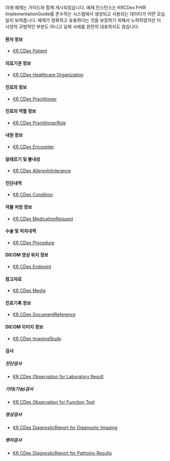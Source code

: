 아래 예제는 가이드와 함께 게시되었습니다.
예제 인스턴스는 KRCDex FHIR ImplementationGuide를 준수하는 시스템에서 생성되고 사용되는 데이터가 어떤 모습일지 보여줍니다. 예제가 정확하고 유용하다는 것을 보장하기 위해서 노력하였지만 이 사양의 규범적인 부분도 아니고 실제 사례를 완전히 대표하지도 않습니다.

#### 환자 정보

- [KR CDex Patient](Patient-KRCDexPatientExample.html)

#### 의료기관 정보

- [KR CDex Healthcare Organization](Organization-KRCDexOrganizationExample.html)

#### 진료의 정보

- [KR CDex Practitioner](Practitioner-KRCDexPractitionerExample.html)

#### 진료의 역할 정보

- [KR CDex PractitionerRole](PractitionerRole-KRCDexPractitionerRoleExample.html)

#### 내원 정보

- [KR CDex Encounter](Encounter-KRCDexEncounterExample.html)

#### 알레르기 및 불내성

- [KR CDex AllergyIntolerance](AllergyIntolerance-KRCDexAllergyIntoleranceExample.html)

#### 진단내역

- [KR CDex Condition](Condition-KRCDexConditionExample.html)

#### 약물 처방 정보

- [KR CDex MedicationRequest](MedicationRequest-KRCDexMedicationRequestExample.html)

#### 수술 및 처치내역

- [KR CDex Procedure](Procedure-KRCDexProcedureExample.html)

#### DICOM 영상 위치 정보

- [KR CDex Endpoint](Endpoint-KRCDexEndpointExample.html)

#### 참고자료

- [KR CDex Media](Media-KRCDexMediaExample.html)

#### 진료기록 정보

- [KR CDex DocumentReference](DocumentReference-KRCDexDocumentReferenceExample.html)

#### DICOM 이미지 정보

- [KR CDex ImagingStudy](ImagingStudy-KRCDexImagingStudyExample.html)

#### 검사

##### 진단검사

- [KR CDex Observation for Laboratory Result](Observation-KRCDexObservationLaboratoryExample.html)

##### 기타(기능)검사

- [KR CDex Observation for Function Test](Observation-KRCDexObservationFunctionTestExample.html)

##### 영상검사

- [KR CDex DiagnosticReport for Diagnostic Imaging](DiagnosticReport-KRCDexDiagnosticReportImagingExample.html)

##### 병리검사

- [KR CDex DiagnosticReport for Patholoy Results](DiagnosticReport-KRCDexDiagnosticReportPathologyExample.html)

